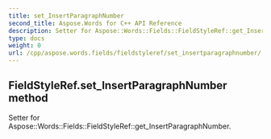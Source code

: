 ```yaml
---
title: set_InsertParagraphNumber
second_title: Aspose.Words for C++ API Reference
description: Setter for Aspose::Words::Fields::FieldStyleRef::get_InsertParagraphNumber. 
type: docs
weight: 0
url: /cpp/aspose.words.fields/fieldstyleref/set_insertparagraphnumber/
---
```

## FieldStyleRef.set_InsertParagraphNumber method


Setter for Aspose::Words::Fields::FieldStyleRef::get_InsertParagraphNumber. 

